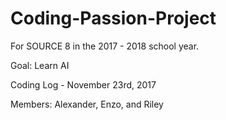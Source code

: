 # Coding-Passion-Project

For SOURCE 8 in the 2017 - 2018 school year.

Goal: Learn AI

Coding Log - November 23rd, 2017

Members: Alexander, Enzo, and Riley
